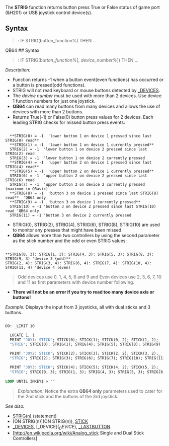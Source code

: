 The **STRIG** function returns button press True or False status of game port (&H201) or USB joystick control device(s).


## Syntax

> : IF STRIG(button_function%) THEN ...


QB64 ## Syntax

> : IF STRIG(*button_function%*[, *device_number%*]) THEN ...


*Description:*
* Function returns -1 when a button event(even functions) has occurred or a button is pressed(odd functions). 
* STRIG will not read keyboard or mouse buttons detected by [_DEVICES](_DEVICES).
* The *device number* must be used with more than 2 devices. Use device 1 function numbers for just one joystick.
* **QB64** can read many buttons from many devices and allows the use of devices with more than 2 buttons.
* Returns True(-1) or False(0) button press values for 2 devices. Each leading STRIG checks for missed button press events:

```text

  **STRIG(0) = -1  'lower button 1 on device 1 pressed since last STRIG(0) read**
  **STRIG(1) = -1  'lower button 1 on device 1 currently pressed**
  STRIG(2) = -1  'lower button 1 on device 2 pressed since last STRIG(2) read
  STRIG(3) = -1  'lower button 1 on device 2 currently pressed
  **STRIG(4) = -1  'upper button 2 on device 1 pressed since last STRIG(4) read** 
  **STRIG(5) = -1  'upper button 2 on device 1 currently pressed**
  STRIG(6) = -1  'upper button 2 on device 2 pressed since last STRIG(6) read
  STRIG(7) = -1  'upper button 2 on device 2 currently pressed (maximum in QBasic)
  **STRIG(8) = -1  'button 3 on device 1 pressed since last STRIG(8) read**  'QB64 only
  **STRIG(9) = -1  'button 3 on device 1 currently pressed**           
  STRIG(10) = -1 'button 3 on device 2 pressed since last STRIG(10) read 'QB64 only
  STRIG(11) = -1 'button 3 on device 2 currently pressed

```

* STRIG(0), STRIG(2), STRIG(4), STRIG(6), STRIG(8), STRIG(10) are used to monitor any presses that might have been missed.
* **QB64** allows more than two controllers by using the second parameter as the stick number and the odd or even STRIG values:

```text

**STRIG(0, 3): STRIG(1, 3): STRIG(4, 3): STRIG(5, 3): STRIG(8, 3): STRIG(9, 3) 'device 3 {odd)**
STRIG(2, 4): STRIG(3, 4): STRIG(6, 4): STRIG(7, 4): STRIG(10, 4): STRIG(11, 4) 'device 4 (even)

```
 
> Odd devices use 0, 1, 4, 5, 8 and 9 and Even devices use 2, 3, 6, 7, 10 and 11 as first parameters with device number following.
* **There will not be an error if you try to read too many device axis or buttons!**


*Example:* Displays the input from 3 joysticks, all with dual sticks and 3 buttons.

```vb

DO: _LIMIT 10

  LOCATE 1, 1
  PRINT "JOY1: STICK"; STICK(0); STICK(1); STICK(0, 2); STICK(1, 2);_ 
  "STRIG"; STRIG(0); STRIG(1); STRIG(4); STRIG(5); STRIG(8); STRIG(9)

  PRINT "JOY2: STICK"; STICK(2); STICK(3); STICK(2, 2); STICK(3, 2);_ 
  "STRIG"; STRIG(2); STRIG(3); STRIG(6); STRIG(7); STRIG(10); STRIG(11)

  PRINT "JOY3: STICK"; STICK(4); STICK(5); STICK(4, 2); STICK(5, 2);_ 
  "STRIG"; STRIG(0, 3); STRIG(1, 3); STRIG(4, 3); STRIG(5, 3); STRIG(8, 3); STRIG(9, 3)
    
LOOP UNTIL INKEY$ > "" 

```
> *Explanation:* Notice the extra **QB64 only** parameters used to cater for the 2nd stick and the buttons of the 3rd joystick.


*See also:* 
* [STRIG(n)](STRIG(n)) (statement)
* [ON STRIG(n)](ON STRIG(n)), [STICK](STICK)
* [_DEVICES](_DEVICES), [_DEVICE$](_DEVICE$), [_LASTBUTTON](_LASTBUTTON)
* [http://en.wikipedia.org/wiki/Analog_stick Single and Dual Stick Controllers]




